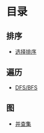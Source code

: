 # 目录

## 排序

- [选择排序](./src/排序/选择排序)

## 遍历

- [DFS/BFS](./src/遍历/DFSAndBFS)

## 图

- [并查集](./src/图/并查集)





























